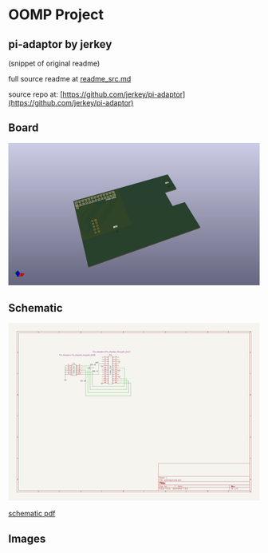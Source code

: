 # OOMP Project  
## pi-adaptor  by jerkey  
  
(snippet of original readme)  
  
  
  full source readme at [readme_src.md](readme_src.md)  
  
source repo at: [https://github.com/jerkey/pi-adaptor](https://github.com/jerkey/pi-adaptor)  
## Board  
  
[![working_3d.png](working_3d_600.png)](working_3d.png)  
## Schematic  
  
[![working_schematic.png](working_schematic_600.png)](working_schematic.png)  
  
[schematic pdf](working_schematic.pdf)  
## Images  

